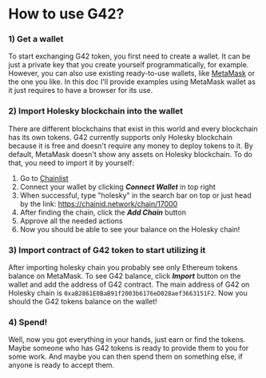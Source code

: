# How to use G42?

### 1) Get a wallet
To start exchanging G42 token, you first need to create a wallet. 
It can be just a private key that you create yourself programmatically, for example. 
However, you can also use existing ready-to-use wallets, like [MetaMask](https://metamask.io/) or the one you like.
In this doc I'll provide examples using MetaMask wallet as it just requires to have a browser for its use.

### 2) Import Holesky blockchain into the wallet
There are different blockchains that exist in this world and every blockchain has its own tokens.
G42 currently supports only Holesky blockchain because it is free and doesn't require any money to deploy tokens to it.
By default, MetaMask doesn't show any assets on Holesky blockchain. To do that, you need to import it by yourself:
1. Go to [Chainlist](https://chainid.network/)
2. Connect your wallet by clicking **_Connect Wallet_** in top right
3. When successful, type "holesky" in the search bar on top or just head by the link: https://chainid.network/chain/17000
4. After finding the chain, click the **_Add Chain_** button
5. Approve all the needed actions
6. Now you should be able to see your balance on the Holesky chain!

### 3) Import contract of G42 token to start utilizing it
After importing holesky chain you probably see only Ethereum tokens balance on MetaMask.
To see G42 balance, click **_Import_** button on the wallet and add the address of G42 contract.
The main address of G42 on Holesky chain is `0xaB2861E0BaB91f2003b6176eD028aef3663151F2`.
Now you should the G42 tokens balance on the wallet!

### 4) Spend! 
Well, now you got everything in your hands, just earn or find the tokens.
Maybe someone who has G42 tokens is ready to provide them to you for some work.
And maybe you can then spend them on something else, if anyone is ready to accept them.
